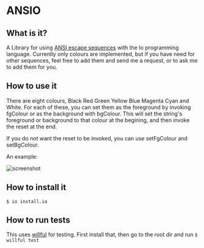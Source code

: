 ANSIO
=====


What is it?
-----------

A Library for using [ANSI escape sequences][ansi] with the Io programming language.
Currently only colours are implemented, but if you have need for other sequences,
feel free to add them and send me a request, or to ask me to add them for you.



How to use it
-------------

There are eight colours, Black Red Green Yellow Blue Magenta Cyan and White.
For each of these, you can set them as the foreground by invoking fgColour
or as the background with bgColour. This will set the string's foreground or
background to that colour at the begining, and then invoke the reset at the end.

If you do not want the reset to be invoked, you can use setFgColour and setBgColour.

An example:

![screenshot][screenshot]

How to install it
-----------------

    $ io install.io



How to run tests
----------------

This uses [willful][willful] for testing. First install that, then go to the root dir and run `$ willful test`



[ansi]:         http://en.wikipedia.org/wiki/ANSI_escape_code
[io]:           http://iolanguage.com/
[willful]:      https://github.com/benmills/willful
[screenshot]:   https://s3.amazonaws.com/josh.cheek/images/scratch/ansio.io.png

